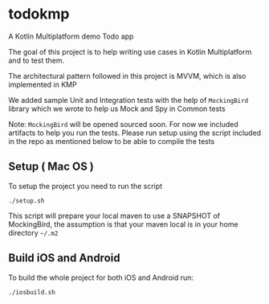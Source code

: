 # todokmp
A Kotlin Multiplatform demo Todo app

The goal of this project is to help writing use cases in Kotlin Multiplatform and to test them.

The architectural pattern followed in this project is MVVM, which is also implemented in KMP

We added sample Unit and Integration tests with the help of `MockingBird` library which we
wrote to help us Mock and Spy in Common tests 

Note: `MockingBird` will be opened sourced soon. For now we included artifacts to help you run the 
tests. Please run setup using the script included in the repo as mentioned below to be able to
compile the tests
  
## Setup ( Mac OS )

To setup the project you need to run the script

```shell script
./setup.sh
```

This script will prepare your local maven to use a SNAPSHOT of MockingBird, the assumption is that your maven local is in your 
home directory `~/.m2`

## Build iOS and Android

To build the whole project for both iOS and Android run:

```shell script
./iosbuild.sh
```
